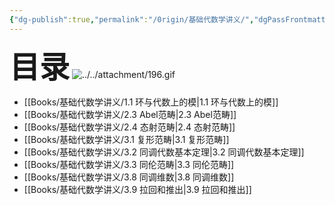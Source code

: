 ```yaml
---
{"dg-publish":true,"permalink":"/0rigin/基础代数学讲义/","dgPassFrontmatter":true,"created":"2024-07-08T17:55:39.367+08:00","updated":"2024-08-06T20:35:43.277+08:00"}
---
```


<font size="7"> **目录**</font> 
![../../attachment/196.gif](/img/user/attachment/196.gif)
+ [[Books/基础代数学讲义/1.1 环与代数上的模\|1.1 环与代数上的模]]
+ [[Books/基础代数学讲义/2.3 Abel范畴\|2.3 Abel范畴]]
+ [[Books/基础代数学讲义/2.4 态射范畴\|2.4 态射范畴]]
+ [[Books/基础代数学讲义/3.1 复形范畴\|3.1 复形范畴]]
+ [[Books/基础代数学讲义/3.2 同调代数基本定理\|3.2 同调代数基本定理]]
+ [[Books/基础代数学讲义/3.3 同伦范畴\|3.3 同伦范畴]]
+ [[Books/基础代数学讲义/3.8 同调维数\|3.8 同调维数]]
+ [[Books/基础代数学讲义/3.9 拉回和推出\|3.9 拉回和推出]]